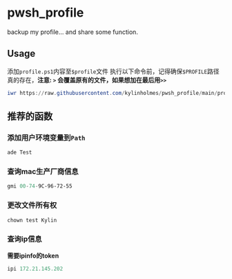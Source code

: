 # pwsh_profile
backup my profile... and share some function.
## Usage 
添加`profile.ps1`内容至`$profile`文件
执行以下命令前，记得确保`$PROFILE`路径真的存在，**注意: `>` 会覆盖原有的文件，如果想加在最后用`>>`**
```powershell
iwr https://raw.githubusercontent.com/kylinholmes/pwsh_profile/main/profile.ps1 > $PROFILE
```

## 推荐的函数
### 添加用户环境变量到`Path`
```powershell
ade Test
```

### 查询mac生产厂商信息
```powershell
gmi 00-74-9C-96-72-55
```

### 更改文件所有权
```powershell
chown test Kylin
```

### 查询ip信息
**需要ipinfo的token**
```powershell
ipi 172.21.145.202
```
